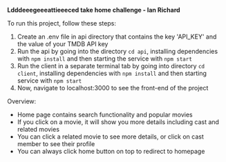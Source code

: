 **Ldddeeegeeeattieeeced take home challenge - Ian Richard**

To run this project, follow these steps:
1) Create an .env file in api directory that contains the key 'API_KEY' and the value of your TMDB API key
2) Run the api by going into the directory `cd api`, installing dependencies with `npm install` and then starting the service with `npm start`
3) Run the client in a separate terminal tab by going into directory `cd client`, installing dependencies with `npm install` and then starting service with `npm start`
4) Now, navigate to localhost:3000 to see the front-end of the project

Overview:
- Home page contains search functionality and popular movies
- If you click on a movie, it will show you more details including cast and related movies
- You can click a related movie to see more details, or click on cast member to see their profile
- You can always click home button on top to redirect to homepage
